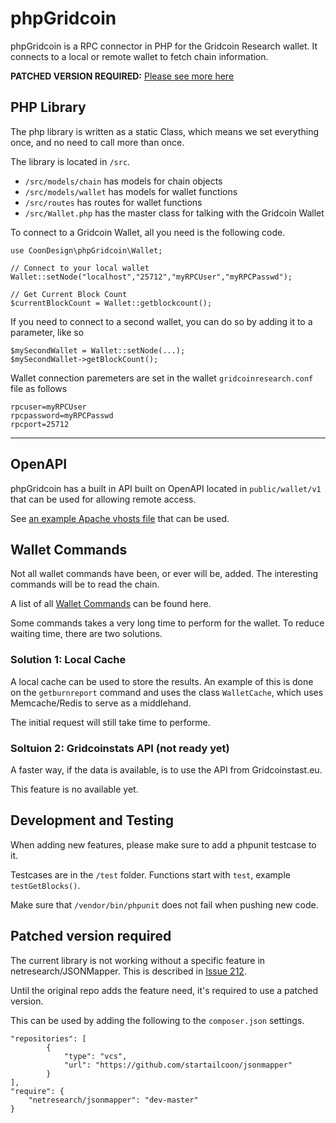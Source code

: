 # phpGridcoin

phpGridcoin is a RPC connector in PHP for the Gridcoin Research wallet. It connects to a local or remote wallet to fetch chain information.

**PATCHED VERSION REQUIRED:** [Please see more here](#patched-version-required)

## PHP Library
The php library is written as a static Class, which means we set everything once, and no need to call more than once.

The library is located in `/src`.
* `/src/models/chain` has models for chain objects
* `/src/models/wallet` has models for wallet functions
* `/src/routes` has routes for wallet functions
* `/src/Wallet.php` has the master class for talking with the Gridcoin Wallet

To connect to a Gridcoin Wallet, all you need is the following code.

```
use CoonDesign\phpGridcoin\Wallet;

// Connect to your local wallet
Wallet::setNode("localhost","25712","myRPCUser","myRPCPasswd");

// Get Current Block Count
$currentBlockCount = Wallet::getblockcount();
```

If you need to connect to a second wallet, you can do so by adding it to a parameter, like so

```
$mySecondWallet = Wallet::setNode(...);
$mySecondWallet->getBlockCount();
```

Wallet connection paremeters are set in the wallet `gridcoinresearch.conf` file as follows
```
rpcuser=myRPCUser
rpcpassword=myRPCPasswd
rpcport=25712
```
---
## OpenAPI
phpGridcoin has a built in API built on OpenAPI located in `public/wallet/v1` that can be used for allowing remote access. 

See [an example Apache vhosts file](vhost.conf.example) that can be used.



## Wallet Commands

Not all wallet commands have been, or ever will be, added. The interesting commands will be to read the chain.

A list of all [Wallet Commands](https://github.com/startailcoon/phpGridcoin/issues/1) can be found here.

Some commands takes a very long time to perform for the wallet. To reduce waiting time, there are two solutions.

### Solution 1: Local Cache
A local cache can be used to store the results. An example of this is done on the `getburnreport` command and uses the class `WalletCache`, which uses Memcache/Redis to serve as a middlehand.

The initial request will still take time to performe. 

### Soltuion 2: Gridcoinstats API (not ready yet)
A faster way, if the data is available, is to use the API from Gridcoinstast.eu. 

This feature is no available yet.

## Development and Testing

When adding new features, please make sure to add a phpunit testcase to it. 

Testcases are in the `/test` folder. Functions start with `test`, example `testGetBlocks()`.

Make sure that `/vendor/bin/phpunit` does not fail when pushing new code.

## Patched version required

The current library is not working without a specific feature in netresearch/JSONMapper. This is described in [Issue 212](https://github.com/cweiske/jsonmapper/issues/212).

Until the original repo adds the feature need, it's required to use a patched version. 

This can be used by adding the following to the `composer.json` settings.

```
"repositories": [
        {
            "type": "vcs",
            "url": "https://github.com/startailcoon/jsonmapper"
        }
],
"require": {
    "netresearch/jsonmapper": "dev-master"
}
```